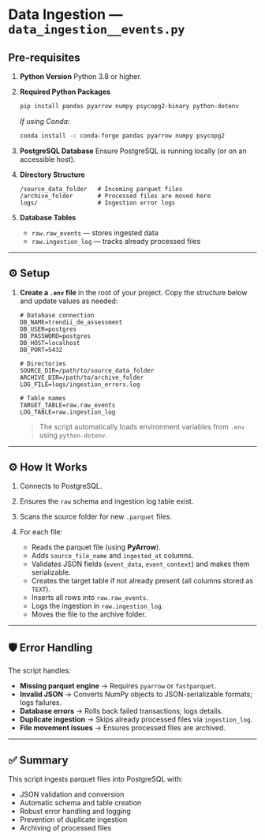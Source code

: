 
# Data Ingestion — `data_ingestion__events.py`

## Pre-requisites

1. **Python Version**
   Python 3.8 or higher.

2. **Required Python Packages**

   ```bash
   pip install pandas pyarrow numpy psycopg2-binary python-dotenv
   ```

   *If using Conda:*

   ```bash
   conda install -c conda-forge pandas pyarrow numpy psycopg2
   ```

3. **PostgreSQL Database**
   Ensure PostgreSQL is running locally (or on an accessible host).

4. **Directory Structure**

   ```
   /source_data_folder   # Incoming parquet files
   /archive_folder       # Processed files are moved here
   logs/                 # Ingestion error logs
   ```

5. **Database Tables**

   * `raw.raw_events` — stores ingested data
   * `raw.ingestion_log` — tracks already processed files

---

## ⚙️ Setup

1. **Create a `.env` file** in the root of your project.
   Copy the structure below and update values as needed:

   ```env
   # Database connection
   DB_NAME=trendii_de_assessment
   DB_USER=postgres
   DB_PASSWORD=postgres
   DB_HOST=localhost
   DB_PORT=5432

   # Directories
   SOURCE_DIR=/path/to/source_data_folder
   ARCHIVE_DIR=/path/to/archive_folder
   LOG_FILE=logs/ingestion_errors.log

   # Table names
   TARGET_TABLE=raw.raw_events
   LOG_TABLE=raw.ingestion_log
   ```

   > The script automatically loads environment variables from `.env` using `python-dotenv`.

---

## ⚙️ How It Works

1. Connects to PostgreSQL.
2. Ensures the `raw` schema and ingestion log table exist.
3. Scans the source folder for new `.parquet` files.
4. For each file:

   * Reads the parquet file (using **PyArrow**).
   * Adds `source_file_name` and `ingested_at` columns.
   * Validates JSON fields (`event_data`, `event_context`) and makes them serializable.
   * Creates the target table if not already present (all columns stored as `TEXT`).
   * Inserts all rows into `raw.raw_events`.
   * Logs the ingestion in `raw.ingestion_log`.
   * Moves the file to the archive folder.

---

## 🛡 Error Handling

The script handles:

* **Missing parquet engine** → Requires `pyarrow` or `fastparquet`.
* **Invalid JSON** → Converts NumPy objects to JSON-serializable formats; logs failures.
* **Database errors** → Rolls back failed transactions; logs details.
* **Duplicate ingestion** → Skips already processed files via `ingestion_log`.
* **File movement issues** → Ensures processed files are archived.

---

## ✅ Summary

This script ingests parquet files into PostgreSQL with:

* JSON validation and conversion
* Automatic schema and table creation
* Robust error handling and logging
* Prevention of duplicate ingestion
* Archiving of processed files
